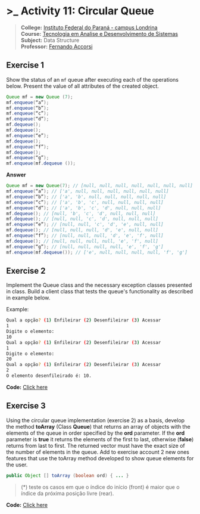 # >\_ Activity 11: Circular Queue

> **College:** [Instituto Federal do Paraná - campus Londrina](https://londrina.ifpr.edu.br) \
> **Course:** [Tecnologia em Analise e Desenvolvimento de Sistemas](https://londrina.ifpr.edu.br/tecnologia-em-analise-e-desenvolvimento-de-sistemas/componentes-curriculares/) \
> **Subject:** Data Structure \
> **Professor:** [Fernando Accorsi](https://www.linkedin.com/in/fernando-accorsi-b6252823/)

## Exercise 1

Show the status of an `mf` queue after executing each of the operations below. Present the value of all attributes of the created object.

```java
Queue mf = new Queue (7);
mf.enqueue(“a”);
mf.enqueue(“b”);
mf.enqueue(“c”);
mf.enqueue(“d”);
mf.dequeue();
mf.dequeue();
mf.enqueue(“e”);
mf.dequeue();
mf.enqueue(“f”);
mf.dequeue();
mf.enqueue(“g”);
mf.enqueue(mf.dequeue ());
```

**Answer**
```java
Queue mf = new Queue(7); // [null, null, null, null, null, null, null]
mf.enqueue(“a”); // ['a', null, null, null, null, null, null]
mf.enqueue(“b”); // ['a', 'b', null, null, null, null, null]
mf.enqueue(“c”); // ['a', 'b', 'c', null, null, null, null]
mf.enqueue(“d”); // ['a', 'b', 'c', 'd', null, null, null]
mf.dequeue(); // [null, 'b', 'c', 'd', null, null, null]
mf.dequeue(); // [null, null, 'c', 'd', null, null, null]
mf.enqueue(“e”); // [null, null, 'c', 'd', 'e', null, null]
mf.dequeue(); // [null, null, null, 'd', 'e', null, null]
mf.enqueue(“f”); // [null, null, null, 'd', 'e', 'f', null]
mf.dequeue(); // [null, null, null, null, 'e', 'f', null]
mf.enqueue(“g”); // [null, null, null, null, 'e', 'f', 'g']
mf.enqueue(mf.dequeue()); // ['e', null, null, null, null, 'f', 'g']
```

## Exercise 2

Implement the Queue class and the necessary exception classes presented in class. Build a client class that tests the queue's functionality as described in example below.

Example:
```bash
Qual a opção? (1) Enfileirar (2) Desenfileirar (3) Acessar
1
Digite o elemento:
10
Qual a opção? (1) Enfileirar (2) Desenfileirar (3) Acessar
1
Digite o elemento:
20
Qual a opção? (1) Enfileirar (2) Desenfileirar (3) Acessar
2
O elemento desenfileirado é: 10.
```

**Code:** [Click here](https://github.com/devweslen/data-structure-java/blob/main/Queue/CircularQueue/Exercise2/src/main/java/br/edu/ifpr/exercise2/Main.java)

## Exercise 3

Using the circular queue implementation (exercise 2) as a basis, develop the method **toArray** (Class **Queue**) that returns an array of objects with the elements of the queue in order specified by the **ord** parameter. If the **ord** parameter is **true** it returns the elements of the first to last, otherwise (**false**) returns from last to first. The returned vector must have the exact size of the number of elements in the queue. Add to exercise account 2 new ones features that use the toArray method developed to show queue elements for the user.

```java
public Object [] toArray (boolean ord) { ... }
```

> (*) teste os casos em que o índice do início (front) é maior que o índice da próxima posição livre (rear).

**Code:** [Click here](https://github.com/devweslen/data-structure-java/blob/main/Queue/CircularQueue/Exercise3/src/main/java/br/edu/ifpr/exercise2/Main.java)